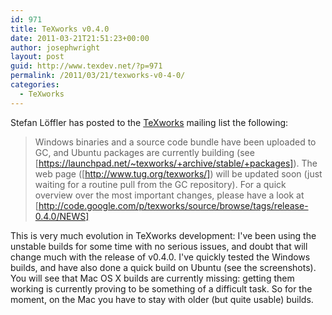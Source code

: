 ```yaml
---
id: 971
title: TeXworks v0.4.0
date: 2011-03-21T21:51:23+00:00
author: josephwright
layout: post
guid: http://www.texdev.net/?p=971
permalink: /2011/03/21/texworks-v0-4-0/
categories:
  - TeXworks
---
```

Stefan Löffler has posted to the [TeXworks](http://www.texworks.org/) mailing list the following:

> Windows binaries and a source code bundle have been uploaded to GC, and Ubuntu packages are currently building (see [https://launchpad.net/~texworks/+archive/stable/+packages]). The web page ([http://www.tug.org/texworks/]) will be updated soon (just waiting for a routine pull from the GC repository). For a quick overview over the most important changes, please have a look at [http://code.google.com/p/texworks/source/browse/tags/release-0.4.0/NEWS]

This is very much evolution in TeXworks development: I've been using the unstable builds for some time with no serious issues, and doubt that will change much with the release of v0.4.0. I've quickly tested the Windows builds, and have also done a quick build on Ubuntu (see the screenshots). You will see that Mac OS X builds are currently missing: getting them working is currently proving to be something of a difficult task. So for the moment, on the Mac you have to stay with older (but quite usable) builds.
